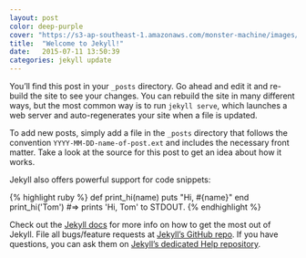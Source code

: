 ```yaml
---
layout: post
color: deep-purple
cover: "https://s3-ap-southeast-1.amazonaws.com/monster-machine/images/horssghonr-1436272011-Midas.jpg"
title:  "Welcome to Jekyll!"
date:   2015-07-11 13:50:39
categories: jekyll update
---
```

You’ll find this post in your `_posts` directory. Go ahead and edit it and re-build the site to see your changes. You can rebuild the site in many different ways, but the most common way is to run `jekyll serve`, which launches a web server and auto-regenerates your site when a file is updated.

To add new posts, simply add a file in the `_posts` directory that follows the convention `YYYY-MM-DD-name-of-post.ext` and includes the necessary front matter. Take a look at the source for this post to get an idea about how it works.

Jekyll also offers powerful support for code snippets:

{% highlight ruby %}
def print_hi(name)
  puts "Hi, #{name}"
end
print_hi('Tom')
#=> prints 'Hi, Tom' to STDOUT.
{% endhighlight %}

Check out the [Jekyll docs][jekyll] for more info on how to get the most out of Jekyll. File all bugs/feature requests at [Jekyll’s GitHub repo][jekyll-gh]. If you have questions, you can ask them on [Jekyll’s dedicated Help repository][jekyll-help].

[jekyll]:      https://jekyllrb.com
[jekyll-gh]:   https://github.com/jekyll/jekyll
[jekyll-help]: https://github.com/jekyll/jekyll-help
